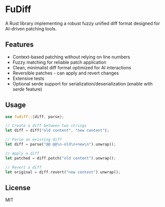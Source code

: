 # FuDiff

A Rust library implementing a robust fuzzy unified diff format designed for AI-driven patching tools.

## Features

- Context-based patching without relying on line numbers
- Fuzzy matching for reliable patch application
- Clean, minimalist diff format optimized for AI interactions 
- Reversible patches - can apply and revert changes
- Extensive tests
- Optional serde support for serialization/deserialization (enable with *serde* feature)

## Usage

```rust
use fudiff::{diff, parse};

// Create a diff between two strings
let diff = diff("old content", "new content");

// Parse an existing diff
let diff = parse("@@ @@\n-old\n+new\n").unwrap();

// Apply a diff
let patched = diff.patch("old content").unwrap();

// Revert a diff
let original = diff.revert("new content").unwrap();
```

## License

MIT
